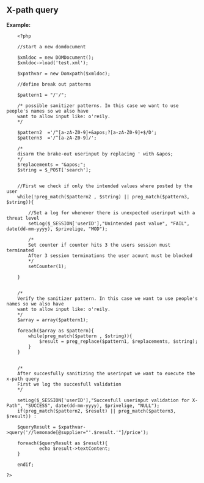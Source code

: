 
X-path query
-------

**Example:**



    	<?php

		//start a new domdocument

        $xmldoc = new DOMDocument();
        $xmldoc->load('test.xml');

        $xpathvar = new Domxpath($xmldoc);

		//define break out patterns
		
		$pattern1 = "/'/";

		/* possible sanitizer patterns. In this case we want to use people's names so we also have
		want to allow input like: o'reily.
		*/

		$pattern2  ='/^[a-zA-Z0-9]+&apos;?[a-zA-Z0-9]+$/D';
		$pattern3  ='/^[a-zA-Z0-9]/';
				
		/*
		disarm the brake-out userinput by replacing ' with &apos;
		*/		
		$replacements = "&apos;";
		$string = $_POST['search'];
		
	
		//First we check if only the intended values where posted by the user		
		while(!preg_match($pattern2 , $string) || preg_match($pattern3, $string)){

        	//Set a log for whenever there is unexpected userinput with a threat level
			setLog($_SESSION['userID'],"Unintended post value", "FAIL", date(dd-mm-yyyy), $privelige, "MOD");
        
            /*
			Set counter if counter hits 3 the users session must terminated
			After 3 session terminations the user acount must be blocked
			*/
			setCounter(1);
		       
		}

			
		/*
		Verify the sanitizer pattern. In this case we want to use people's names so we also have
		want to allow input like: o'reily.
		*/
		$array = array($pattern1);
		
		foreach($array as $pattern){	
			while(preg_match($pattern , $string)){
				$result = preg_replace($pattern1, $replacements, $string);
			}		
		}
		
		
		/*
		After succesfully sanitizing the userinput we want to execute the x-path query 
		First we log the succesfull validation
		*/
		
		setLog($_SESSION['userID'],"Succesfull userinput validation for X-Path", "SUCCESS", date(dd-mm-yyyy), $privelige, "NULL");
		if(preg_match($pattern2, $result) || preg_match($pattern3, $result)) :
		
        $queryResult = $xpathvar->query('//lemonade[@supplier="'.$result.'"]/price');
        
        foreach($queryResult as $result){
                echo $result->textContent;
        }		
		
		endif;
		
	?>


	